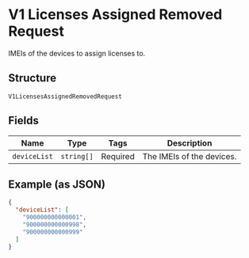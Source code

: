 
# V1 Licenses Assigned Removed Request

IMEIs of the devices to assign licenses to.

## Structure

`V1LicensesAssignedRemovedRequest`

## Fields

| Name | Type | Tags | Description |
|  --- | --- | --- | --- |
| `deviceList` | `string[]` | Required | The IMEIs of the devices. |

## Example (as JSON)

```json
{
  "deviceList": [
    "900000000000001",
    "900000000000998",
    "900000000000999"
  ]
}
```

